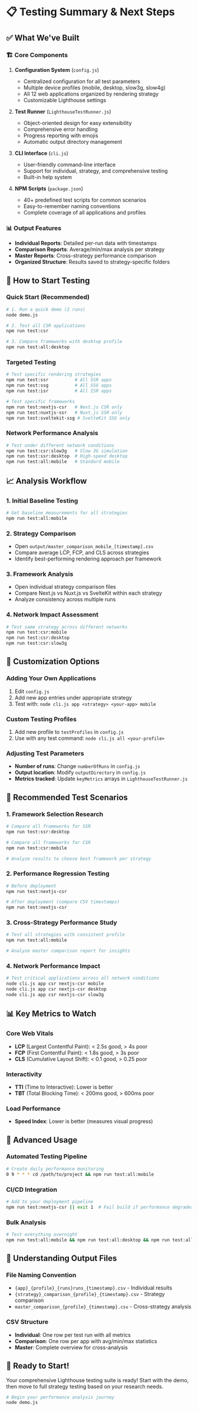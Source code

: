 # 📋 Testing Summary & Next Steps

## ✅ What We've Built

### 🏗️ Core Components
1. **Configuration System** (`config.js`)
   - Centralized configuration for all test parameters
   - Multiple device profiles (mobile, desktop, slow3g, slow4g)
   - All 12 web applications organized by rendering strategy
   - Customizable Lighthouse settings

2. **Test Runner** (`LighthouseTestRunner.js`)
   - Object-oriented design for easy extensibility
   - Comprehensive error handling
   - Progress reporting with emojis
   - Automatic output directory management

3. **CLI Interface** (`cli.js`)
   - User-friendly command-line interface
   - Support for individual, strategy, and comprehensive testing
   - Built-in help system

4. **NPM Scripts** (`package.json`)
   - 40+ predefined test scripts for common scenarios
   - Easy-to-remember naming conventions
   - Complete coverage of all applications and profiles

### 📊 Output Features
- **Individual Reports**: Detailed per-run data with timestamps
- **Comparison Reports**: Average/min/max analysis per strategy
- **Master Reports**: Cross-strategy performance comparison
- **Organized Structure**: Results saved to strategy-specific folders

## 🚀 How to Start Testing

### Quick Start (Recommended)
```bash
# 1. Run a quick demo (2 runs)
node demo.js

# 2. Test all CSR applications
npm run test:csr

# 3. Compare frameworks with desktop profile
npm run test:all:desktop
```

### Targeted Testing
```bash
# Test specific rendering strategies
npm run test:ssr          # All SSR apps
npm run test:ssg          # All SSG apps
npm run test:isr          # All ISR apps

# Test specific frameworks
npm run test:nextjs-csr   # Next.js CSR only
npm run test:nuxtjs-ssr   # Nuxt.js SSR only
npm run test:sveltekit-ssg # SvelteKit SSG only
```

### Network Performance Analysis
```bash
# Test under different network conditions
npm run test:csr:slow3g   # Slow 3G simulation
npm run test:ssr:desktop  # High-speed desktop
npm run test:all:mobile   # Standard mobile
```

## 📈 Analysis Workflow

### 1. Initial Baseline Testing
```bash
# Get baseline measurements for all strategies
npm run test:all:mobile
```

### 2. Strategy Comparison
- Open `output/master_comparison_mobile_[timestamp].csv`
- Compare average LCP, FCP, and CLS across strategies
- Identify best-performing rendering approach per framework

### 3. Framework Analysis
- Open individual strategy comparison files
- Compare Next.js vs Nuxt.js vs SvelteKit within each strategy
- Analyze consistency across multiple runs

### 4. Network Impact Assessment
```bash
# Test same strategy across different networks
npm run test:csr:mobile
npm run test:csr:desktop  
npm run test:csr:slow3g
```

## 🔧 Customization Options

### Adding Your Own Applications
1. Edit `config.js`
2. Add new app entries under appropriate strategy
3. Test with: `node cli.js app <strategy> <your-app> mobile`

### Custom Testing Profiles
1. Add new profile to `testProfiles` in `config.js`
2. Use with any test command: `node cli.js all <your-profile>`

### Adjusting Test Parameters
- **Number of runs**: Change `numberOfRuns` in `config.js`
- **Output location**: Modify `outputDirectory` in `config.js`
- **Metrics tracked**: Update `keyMetrics` arrays in `LighthouseTestRunner.js`

## 🎯 Recommended Test Scenarios

### 1. Framework Selection Research
```bash
# Compare all frameworks for SSR
npm run test:ssr:desktop

# Compare all frameworks for CSR  
npm run test:csr:mobile

# Analyze results to choose best framework per strategy
```

### 2. Performance Regression Testing
```bash
# Before deployment
npm run test:nextjs-csr

# After deployment (compare CSV timestamps)
npm run test:nextjs-csr
```

### 3. Cross-Strategy Performance Study
```bash
# Test all strategies with consistent profile
npm run test:all:mobile

# Analyze master comparison report for insights
```

### 4. Network Performance Impact
```bash
# Test critical applications across all network conditions
node cli.js app csr nextjs-csr mobile
node cli.js app csr nextjs-csr desktop
node cli.js app csr nextjs-csr slow3g
```

## 📊 Key Metrics to Watch

### Core Web Vitals
- **LCP** (Largest Contentful Paint): < 2.5s good, > 4s poor
- **FCP** (First Contentful Paint): < 1.8s good, > 3s poor  
- **CLS** (Cumulative Layout Shift): < 0.1 good, > 0.25 poor

### Interactivity
- **TTI** (Time to Interactive): Lower is better
- **TBT** (Total Blocking Time): < 200ms good, > 600ms poor

### Load Performance
- **Speed Index**: Lower is better (measures visual progress)

## 🚀 Advanced Usage

### Automated Testing Pipeline
```bash
# Create daily performance monitoring
0 9 * * * cd /path/to/project && npm run test:all:mobile
```

### CI/CD Integration
```bash
# Add to your deployment pipeline
npm run test:nextjs-csr || exit 1  # Fail build if performance degrades
```

### Bulk Analysis
```bash
# Test everything overnight
npm run test:all:mobile && npm run test:all:desktop && npm run test:all:slow3g
```

## 📁 Understanding Output Files

### File Naming Convention
- `{app}_{profile}_{runs}runs_{timestamp}.csv` - Individual results
- `{strategy}_comparison_{profile}_{timestamp}.csv` - Strategy comparison  
- `master_comparison_{profile}_{timestamp}.csv` - Cross-strategy analysis

### CSV Structure
- **Individual**: One row per test run with all metrics
- **Comparison**: One row per app with avg/min/max statistics
- **Master**: Complete overview for cross-analysis

## 🎉 Ready to Start!

Your comprehensive Lighthouse testing suite is ready! Start with the demo, then move to full strategy testing based on your research needs.

```bash
# Begin your performance analysis journey
node demo.js
```
